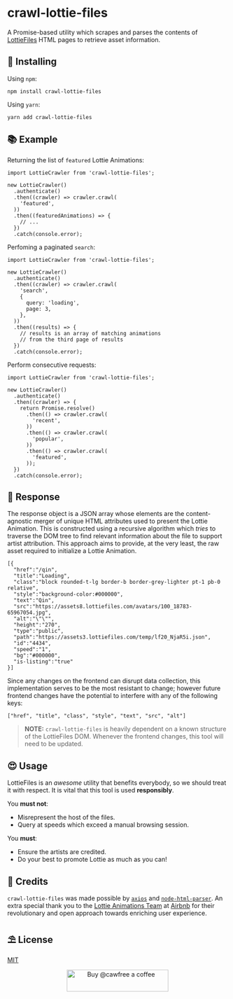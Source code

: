 # crawl-lottie-files
A Promise-based utility which scrapes and parses the contents of [LottieFiles](https://lottiefiles.com) HTML pages to retrieve asset information.

## 🚀 Installing
Using `npm`:
```
npm install crawl-lottie-files
```
Using `yarn`:

```
yarn add crawl-lottie-files
```

## 📚 Example

Returning the list of `featured` Lottie Animations:

```
import LottieCrawler from 'crawl-lottie-files';

new LottieCrawler()
  .authenticate()
  .then((crawler) => crawler.crawl(
    'featured',
  ))
  .then((featuredAnimations) => {
    // ...
  })
  .catch(console.error);

```
Perfoming a paginated `search`:

```
import LottieCrawler from 'crawl-lottie-files';

new LottieCrawler()
  .authenticate()
  .then((crawler) => crawler.crawl(
    'search',
    {
      query: 'loading',
      page: 3,
    },
  ))
  .then((results) => {
    // results is an array of matching animations
    // from the third page of results
  })
  .catch(console.error);

```
Perform consecutive requests:
```
import LottieCrawler from 'crawl-lottie-files';

new LottieCrawler()
  .authenticate()
  .then((crawler) => {
    return Promise.resolve()
      .then(() => crawler.crawl(
        'recent',
      ))
      .then(() => crawler.crawl(
        'popular',
      ))
      .then(() => crawler.crawl(
        'featured',
      ));
  })
  .catch(console.error);

```
## 🎉 Response
The response object is a JSON array whose elements are the content-agnostic merger of unique HTML attributes used to present the Lottie Animation. This is constructed using a recursive algorithm which _tries_ to traverse the DOM tree to find relevant information about the file to support artist attribution. This approach aims to provide, at the very least, the raw asset required to initialize a Lottie Animation. 
```
[{
  "href":"/qin",
  "title":"Loading",
  "class":"block rounded-t-lg border-b border-grey-lighter pt-1 pb-0 relative",
  "style":"background-color:#000000",
  "text":"Qin",
  "src":"https://assets8.lottiefiles.com/avatars/100_18783-65967054.jpg",
  "alt":"\"\"",
  "height":"270",
  "type":"public",
  "path":"https://assets3.lottiefiles.com/temp/lf20_NjaR5i.json",
  "id":"4434",
  "speed":"1",
  "bg":"#000000",
  "is-listing":"true"
}]
```

Since any changes on the frontend can disrupt data collection, this implementation serves to be the most resistant to change; however future frontend changes have the potential to interfere with any of the following keys:
```
["href", "title", "class", "style", "text", "src", "alt"]
```
> **NOTE:** `crawl-lottie-files` is heavily dependent on a known structure of the LottieFiles DOM. Whenever the frontend changes, this tool will need to be updated.

## 😍 Usage
LottieFiles is an _awesome_ utility that benefits everybody, so we should treat it with respect. It is vital that this tool is used **responsibly**.

You **must not**:
  - Misrepresent the host of the files.
  - Query at speeds which exceed a manual browsing session.

You **must**:
  - Ensure the artists are credited.
  - Do your best to promote Lottie as much as you can!

## 🎁 Credits
`crawl-lottie-files` was made possible by [`axios`](https://github.com/axios/axios) and [`node-html-parser`](https://github.com/taoqf/node-html-parser). An extra special thank you to the [Lottie Animations Team](https://airbnb.io/lottie/) at [Airbnb](https://www.airbnb.co.uk) for their revolutionary and open approach towards enriching user experience.

## ⛱ License
[MIT](/LICENSE.md)

<p align="center">
  <a href="https://www.buymeacoffee.com/cawfree">
    <img src="https://cdn.buymeacoffee.com/buttons/default-orange.png" alt="Buy @cawfree a coffee" width="232" height="50" />
  </a>
</p>
